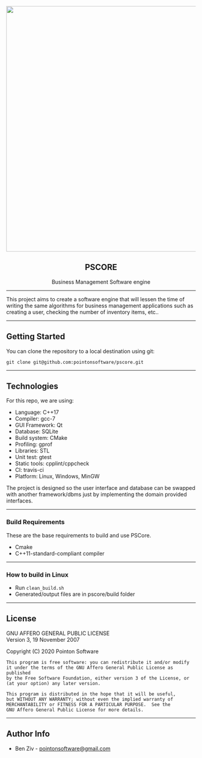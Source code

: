 
<p align="center">
  <img width="649" height="652" src="https://bit.ly/3ksFjdQ">
  <h2 align="center">PSCORE</h2>
  <p align="center">Business Management Software engine</p>
</p>

---

This project aims to create a software engine that will lessen the time of writing the same algorithms for business management applications such as creating a user, checking the number of inventory items, etc..

---

## Getting Started

You can clone the repository to a local destination using git:

`git clone git@github.com:pointonsoftware/pscore.git`

---

## Technologies

For this repo, we are using:
- Language: C++17
- Compiler: gcc-7
- GUI Framework: Qt
- Database: SQLite
- Build system: CMake
- Profiling: gprof
- Libraries: STL
- Unit test: gtest
- Static tools: cpplint/cppcheck
- CI: travis-ci
- Platform: Linux, Windows, MinGW

The project is designed so the user interface and database can be swapped with another framework/dbms just by implementing the domain provided interfaces.

---

### Build Requirements

These are the base requirements to build and use PSCore.
 - Cmake
 - C++11-standard-compliant compiler

---

### How to build in Linux

- Run `clean_build.sh`
- Generated/output files are in pscore/build folder

---

## License

GNU AFFERO GENERAL PUBLIC LICENSE  
   Version 3, 19 November 2007  

   Copyright (C) 2020 Pointon Software  

    This program is free software: you can redistribute it and/or modify
    it under the terms of the GNU Affero General Public License as published
    by the Free Software Foundation, either version 3 of the License, or
    (at your option) any later version.

    This program is distributed in the hope that it will be useful,
    but WITHOUT ANY WARRANTY; without even the implied warranty of
    MERCHANTABILITY or FITNESS FOR A PARTICULAR PURPOSE.  See the
    GNU Affero General Public License for more details.

---

## Author Info
 -  Ben Ziv - <pointonsoftware@gmail.com>
